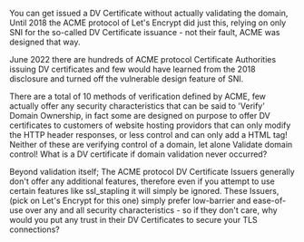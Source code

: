 You can get issued a DV Certificate without actually validating the domain, Until 2018 the ACME protocol of Let's Encrypt did just this, relying on only SNI for the so-called DV Certificate issuance - not their fault, ACME was designed that way.

June 2022 there are hundreds of ACME protocol Certificate Authorities issuing DV certificates and few would have learned from the 2018 disclosure and turned off the vulnerable design feature of SNI.

There are a total of 10 methods of verification defined by ACME, few actually offer any security characteristics that can be said to 'Verify' Domain Ownership, in fact some are designed on purpose to offer DV certificates to customers of website hosting providors that can only modify the HTTP header responses, or less control and can only add a HTML tag! Neither of these are verifying control of a domain, let alone Validate domain control! What is a DV certificate if domain validation never occurred?

Beyond validation itself; The ACME protocol DV Certificate Issuers generally don't offer any additional features, therefore even if you attempt to use certain features like ssl_stapling it will simply be ignored. These Issuers, (pick on Let's Encrypt for this one) simply prefer low-barrier and ease-of-use over any and all security characteristics - so if they don't care, why would you put any trust in their DV Certificates to secure your TLS connections?
